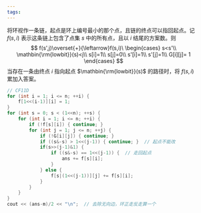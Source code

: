 ```yaml
---
tags:
---
```

将环视作一条链，起点是环上编号最小的那个点，且链的终点可以指回起点。记 $f(s,i)$ 表示这条链上包含了点集 $s$ 中的所有点，且以 $i$ 结尾的方案数。则
$$
f(s',j)\overset{+}{\leftarrow}f(s,i)\
\begin{cases}
s<s'\\
\mathbin{\rm{lowbit}}(s)<j\\
s[i]=1\\
s[j]=0\\
s'[i]=1\\
s'[j]=1\\
G[i][j]= 1
\end{cases}
$$
当存在一条由终点 $i$ 指向起点 $\mathbin{\rm{lowbit}}(s)$ 的路径时，将 $f(s,i)$ 累加入答案。
```cpp
// CF11D
for (int i = 1; i <= n; ++i) {
	f[1<<(i-1)][i] = 1;
}
for (int s = 0; s < (1<<n); ++s) {
	for (int i = 1; i <= n; ++i) {
		if (!f[s][i]) { continue; }
		for (int j = 1; j <= n; ++j) {
			if (!G[i][j]) { continue; }
			if ((s&-s) > 1<<(j-1)) { continue; }  // 起点不能改
			if(s>>(j-1)&1) {
				if ((s&-s) == 1<<(j-1)) {  // 走回起点
					ans += f[s][i];
				}
			} else {
				f[s|(1<<(j-1))][j] += f[s][i];
			}
		}
	}
}
cout << (ans-m)/2 << "\n";  // 去除无向边，环正走反走算一个
```
